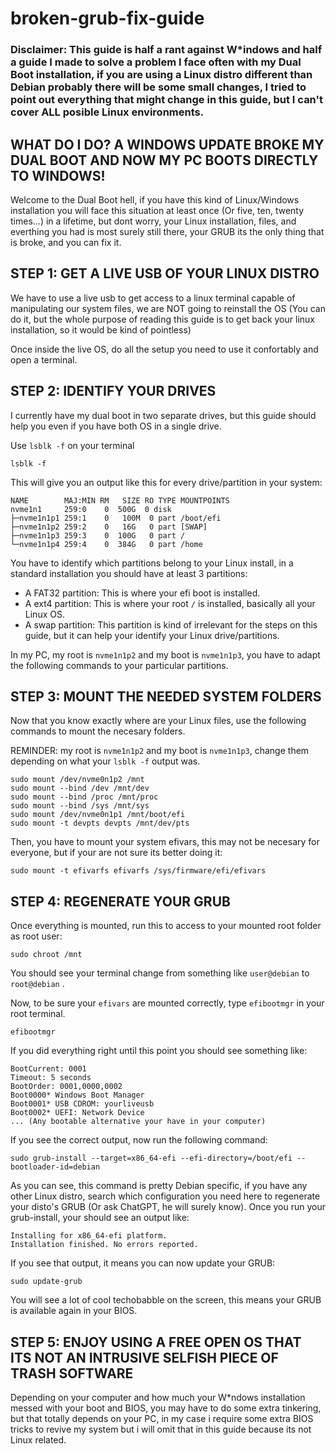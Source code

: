 # broken-grub-fix-guide
### Disclaimer: This guide is half a rant against W*indows and half a guide I made to solve a problem I face often with my Dual Boot installation, if you are using a Linux distro different than Debian probably there will be some small changes, I tried to point out everything that might change in this guide, but I can't cover ALL posible Linux environments.

## WHAT DO I DO? A WINDOWS UPDATE BROKE MY DUAL BOOT AND NOW MY PC BOOTS DIRECTLY TO WINDOWS!
Welcome to the Dual Boot hell, if you have this kind of Linux/Windows installation you will face this situation at least once (Or five, ten, twenty times...) in a lifetime, but dont worry, your Linux installation, files, and everthing you had is most surely still there, your GRUB its the only thing that is broke, and you can fix it.

## STEP 1: GET A LIVE USB OF YOUR LINUX DISTRO
We have to use a live usb to get access to a linux terminal capable of manipulating our system files, we are NOT going to reinstall the OS (You can do it, but the whole purpose of reading this guide is to get back your linux installation, so it would be kind of pointless)

Once inside the live OS, do all the setup you need to use it confortably and open a terminal.

## STEP 2: IDENTIFY YOUR DRIVES
I currently have my dual boot in two separate drives, but this guide should help you even if you have both OS in a single drive.

Use `lsblk -f` on your terminal 
```
lsblk -f
```

This will give you an output like this for every drive/partition in your system:
```
NAME        MAJ:MIN RM   SIZE RO TYPE MOUNTPOINTS
nvme1n1     259:0    0  500G  0 disk  
├─nvme1n1p1 259:1    0   100M  0 part /boot/efi
├─nvme1n1p2 259:2    0   16G   0 part [SWAP]
├─nvme1n1p3 259:3    0  100G   0 part /
└─nvme1n1p4 259:4    0  384G   0 part /home
```

You have to identify which partitions belong to your Linux install, in a standard installation you should have at least 3 partitions:
* A FAT32 partition: This is where your efi boot is installed.
* A ext4 partition: This is where your root `/` is installed, basically all your Linux OS.
* A swap partition: This partition is kind of irrelevant for the steps on this guide, but it can help your identify your Linux drive/partitions.

In my PC, my root is `nvme1n1p2` and my boot is `nvme1n1p3`, you have to adapt the following commands to your particular partitions. 

## STEP 3: MOUNT THE NEEDED SYSTEM FOLDERS
Now that you know exactly where are your Linux files, use the following commands to mount the necesary folders.

REMINDER: my root is `nvme1n1p2` and my boot is `nvme1n1p3`, change them depending on what your `lsblk -f` output was.

```
sudo mount /dev/nvme0n1p2 /mnt
sudo mount --bind /dev /mnt/dev
sudo mount --bind /proc /mnt/proc
sudo mount --bind /sys /mnt/sys
sudo mount /dev/nvme0n1p1 /mnt/boot/efi
sudo mount -t devpts devpts /mnt/dev/pts
```

Then, you have to mount your system efivars, this may not be necesary for everyone, but if your are not sure its better doing it:

```
sudo mount -t efivarfs efivarfs /sys/firmware/efi/efivars
```

## STEP 4: REGENERATE YOUR GRUB
Once everything is mounted, run this to access to your mounted root folder as root user:
```
sudo chroot /mnt
```

You should see your terminal change from something like `user@debian` to `root@debian` .

Now, to be sure your `efivars` are mounted correctly, type `efibootmgr` in your root terminal. 
```
efibootmgr
```

If you did everything right until this point you should see something like:
```
BootCurrent: 0001
Timeout: 5 seconds
BootOrder: 0001,0000,0002
Boot0000* Windows Boot Manager
Boot0001* USB CDROM: yourliveusb
Boot0002* UEFI: Network Device
... (Any bootable alternative your have in your computer)
```

If you see the correct output, now run the following command:
```
sudo grub-install --target=x86_64-efi --efi-directory=/boot/efi --bootloader-id=debian
```
As you can see, this command is pretty Debian specific, if you have any other Linux distro, search which configuration you need here to regenerate your disto's GRUB (Or ask ChatGPT, he will surely know).
Once you run your grub-install, your should see an output like: 
```
Installing for x86_64-efi platform.
Installation finished. No errors reported.
```
If you see that output, it means you can now update your GRUB:
```
sudo update-grub
```
You will see a lot of cool techobabble on the screen, this means your GRUB is available again in your BIOS.

## STEP 5: ENJOY USING A FREE OPEN OS THAT ITS NOT AN INTRUSIVE SELFISH PIECE OF TRASH SOFTWARE
Depending on your computer and how much your W*ndows installation messed with your boot and BIOS, you may have to do some extra tinkering, but that totally depends on your PC, in my case i require some extra BIOS tricks to revive my system but i will omit that in this guide because its not Linux related.
